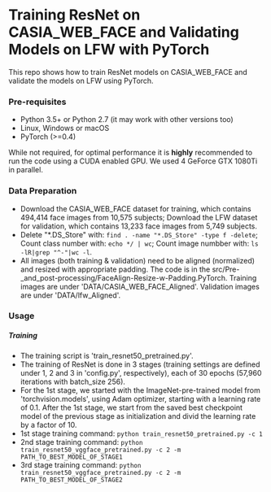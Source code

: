 # Training ResNet on CASIA_WEB_FACE and Validating Models on LFW with PyTorch

This repo shows how to train ResNet models on CASIA_WEB_FACE and validate the models on LFW using PyTorch.

### Pre-requisites

* Python 3.5+ or Python 2.7 (it may work with other versions too)
* Linux, Windows or macOS
* PyTorch (>=0.4)

While not required, for optimal performance it is **highly** recommended to run the code using a CUDA enabled GPU. We used 4 GeForce GTX 1080Ti in parallel.

### Data Preparation

* Download the CASIA_WEB_FACE dataset for training, which contains 494,414 face images from 10,575 subjects; Download the LFW dataset for validation, which contains 13,233 face images from 5,749 subjects.
* Delete "*.DS_Store" with: `find . -name "*.DS_Store" -type f -delete`; Count class number with: `echo */ | wc`; Count image numbber with: `ls -lR|grep "^-"|wc -l`.
* All images (both training & validation) need to be aligned (normalized) and resized with appropriate padding. The code is in the src/Pre-_and_post-processing/FaceAlign-Resize-w-Padding.PyTorch. Training images are under 'DATA/CASIA_WEB_FACE_Aligned'. Validation images are under 'DATA/lfw_Aligned'.

### Usage

##### Training

* The training script is 'train_resnet50_pretrained.py'.
* The training of ResNet is done in 3 stages (training settings are defined under 1, 2 and 3 in 'config.py', respectively), each of 30 epochs (57,960 iterations with batch_size 256). 
* For the 1st stage, we started with the ImageNet-pre-trained model from 'torchvision.models', using Adam optimizer, starting with a learning rate of 0.1. After the 1st stage, we start from the saved best checkpoint model of the previous stage as initialization and divid the learning rate by a factor of 10.
* 1st stage training command: `python train_resnet50_pretrained.py -c 1`
* 2nd stage training command: `python train_resnet50_vggface_pretrained.py -c 2 -m PATH_TO_BEST_MODEL_OF_STAGE1`
* 3rd stage training command: `python train_resnet50_vggface_pretrained.py -c 2 -m PATH_TO_BEST_MODEL_OF_STAGE2`

